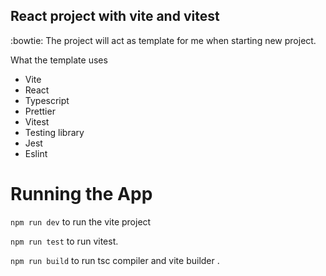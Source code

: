 ## React project with vite and vitest
 :bowtie: The project will act as template for me when starting new project.

What the template uses
- Vite
- React
- Typescript
- Prettier
- Vitest
- Testing library
- Jest
- Eslint

# Running the App
`npm run dev` to run the vite project

`npm run test` to run vitest.

`npm run build` to run tsc compiler and vite builder .
